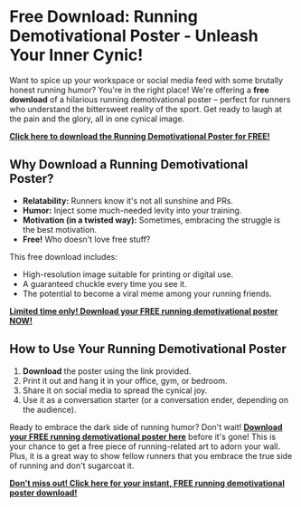# Free Download: Running Demotivational Poster - Unleash Your Inner Cynic!

Want to spice up your workspace or social media feed with some brutally honest running humor? You're in the right place! We're offering a **free download** of a hilarious running demotivational poster – perfect for runners who understand the bittersweet reality of the sport. Get ready to laugh at the pain and the glory, all in one cynical image.

[**Click here to download the Running Demotivational Poster for FREE!**](https://udemywork.com/running-demotivational-poster)

## Why Download a Running Demotivational Poster?

*   **Relatability:** Runners know it's not all sunshine and PRs.
*   **Humor:** Inject some much-needed levity into your training.
*   **Motivation (in a twisted way):** Sometimes, embracing the struggle is the best motivation.
*   **Free!** Who doesn't love free stuff?

This free download includes:

*   High-resolution image suitable for printing or digital use.
*   A guaranteed chuckle every time you see it.
*   The potential to become a viral meme among your running friends.

[**Limited time only! Download your FREE running demotivational poster NOW!**](https://udemywork.com/running-demotivational-poster)

## How to Use Your Running Demotivational Poster

1.  **Download** the poster using the link provided.
2.  Print it out and hang it in your office, gym, or bedroom.
3.  Share it on social media to spread the cynical joy.
4.  Use it as a conversation starter (or a conversation ender, depending on the audience).

Ready to embrace the dark side of running humor? Don't wait! **[Download your FREE running demotivational poster here](https://udemywork.com/running-demotivational-poster)** before it's gone! This is your chance to get a free piece of running-related art to adorn your wall. Plus, it is a great way to show fellow runners that you embrace the true side of running and don't sugarcoat it.

[**Don't miss out! Click here for your instant, FREE running demotivational poster download!**](https://udemywork.com/running-demotivational-poster)
